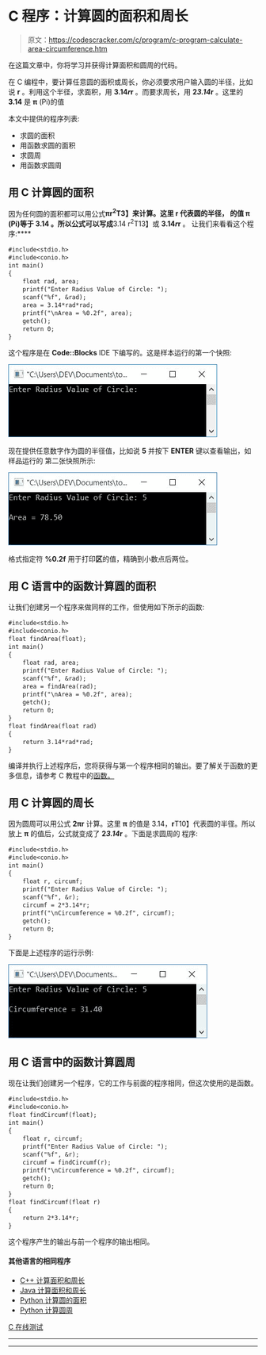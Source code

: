 # C 程序：计算圆的面积和周长

> 原文：<https://codescracker.com/c/program/c-program-calculate-area-circumference.htm>

在这篇文章中，你将学习并获得计算面积和圆周的代码。

在 C 编程中，要计算任意圆的面积或周长，你必须要求用户输入圆的半径，比如说 **r** 。利用这个半径，求面积，用 **3.14*r*r** 。而要求周长，用 **2*3.14*r** 。这里的 **3.14** 是 **π** (Pi)的值

本文中提供的程序列表:

*   求圆的面积
*   用函数求圆的面积
*   求圆周
*   用函数求圆周

## 用 C 计算圆的面积

因为任何圆的面积都可以用公式**πr<sup>2</sup>T3】来计算。这里 **r** 代表圆的半径， 的值 **π** (Pi)等于 **3.14** 。所以公式可以写成**3.14 r<sup>2</sup>T13】或 **3.14*r*r** 。 让我们来看看这个程序:****

```
#include<stdio.h>
#include<conio.h>
int main()
{
    float rad, area;
    printf("Enter Radius Value of Circle: ");
    scanf("%f", &rad);
    area = 3.14*rad*rad;
    printf("\nArea = %0.2f", area);
    getch();
    return 0;
}
```

这个程序是在 **Code::Blocks** IDE 下编写的。这是样本运行的第一个快照:

![c program to calculate area circumference of circle](img/38b61ce14be299708a2ef07dc51be57d.png)

现在提供任意数字作为圆的半径值，比如说 **5** 并按下 **ENTER** 键以查看输出，如样品运行的 第二张快照所示:

![area of circle in c](img/bd050bfbea1f69439477a71dad373d4c.png)

格式指定符 **%0.2f** 用于打印**区**的值，精确到小数点后两位。

## 用 C 语言中的函数计算圆的面积

让我们创建另一个程序来做同样的工作，但使用如下所示的函数:

```
#include<stdio.h>
#include<conio.h>
float findArea(float);
int main()
{
    float rad, area;
    printf("Enter Radius Value of Circle: ");
    scanf("%f", &rad);
    area = findArea(rad);
    printf("\nArea = %0.2f", area);
    getch();
    return 0;
}
float findArea(float rad)
{
    return 3.14*rad*rad;
}
```

编译并执行上述程序后，您将获得与第一个程序相同的输出。要了解关于函数的更多信息，请参考 C 教程中的[函数。](/c/c-functions.htm)

## 用 C 计算圆的周长

因为圆周可以用公式 **2πr** 计算。这里 **π** 的值是 3.14，**r**T10】代表圆的半径。所以放上 **π** 的值后，公式就变成了 **2*3.14*r** 。下面是求圆周的 程序:

```
#include<stdio.h>
#include<conio.h>
int main()
{
    float r, circumf;
    printf("Enter Radius Value of Circle: ");
    scanf("%f", &r);
    circumf = 2*3.14*r;
    printf("\nCircumference = %0.2f", circumf);
    getch();
    return 0;
}
```

下面是上述程序的运行示例:

![calculate circumference of circle in c](img/e798f1087525592d1770765b473e751b.png)

## 用 C 语言中的函数计算圆周

现在让我们创建另一个程序，它的工作与前面的程序相同，但这次使用的是函数。

```
#include<stdio.h>
#include<conio.h>
float findCircumf(float);
int main()
{
    float r, circumf;
    printf("Enter Radius Value of Circle: ");
    scanf("%f", &r);
    circumf = findCircumf(r);
    printf("\nCircumference = %0.2f", circumf);
    getch();
    return 0;
}
float findCircumf(float r)
{
    return 2*3.14*r;
}
```

这个程序产生的输出与前一个程序的输出相同。

#### 其他语言的相同程序

*   [C++ 计算面积和周长](/cpp/program/cpp-program-calculate-area-circumference.htm)
*   [Java 计算面积和周长](/java/program/java-program-calculate-area-circumference.htm)
*   [Python 计算圆的面积](/python/program/python-program-calculate-area-of-circle.htm)
*   [Python 计算圆周](/python/program/python-program-calculate-circumference-of-circle.htm)

[C 在线测试](/exam/showtest.php?subid=2)

* * *

* * *